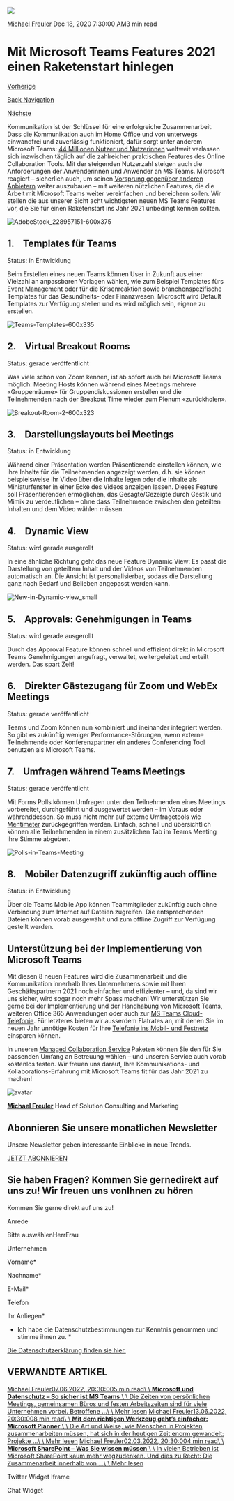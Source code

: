 ![](https://25917640.fs1.hubspotusercontent-eu1.net/hub/25917640/hubfs/AdobeStock_228957151-600x375.webp?width=300&name=AdobeStock_228957151-600x375.webp)

[Michael Freuler](https://blog.dinotronic.ch/author/michael-freuler) Dec 18, 2020 7:30:00 AM3 min read

# Mit Microsoft Teams Features 2021 einen Raketenstart hinlegen

[Vorherige](https://blog.dinotronic.ch/blog/trends/in-zukunft-federfuehrend-die-digitale-unterschrift)

[Back Navigation](https://blog.dinotronic.ch/)

[Nächste](https://blog.dinotronic.ch/blog/cyber-security/was-sie-ueber-das-revidierte-datenschutzgesetz-wissen-muessen)

Kommunikation ist der Schlüssel für eine erfolgreiche Zusammenarbeit. Dass die Kommunikation auch im Home Office und von unterwegs einwandfrei und zuverlässig funktioniert, dafür sorgt unter anderem Microsoft Teams: [44 Millionen Nutzer und Nutzerinnen](https://www.netzwoche.ch/news/2020-04-15/zoom-teams-meet-die-nutzerzahlen-explodieren-der-wettbewerb-nimmt-zu) weltweit verlassen sich inzwischen täglich auf die zahlreichen praktischen Features des Online Collaboration Tools. Mit der steigenden Nutzerzahl steigen auch die Anforderungen der Anwenderinnen und Anwender an MS Teams. Microsoft reagiert – sicherlich auch, um seinen [Vorsprung gegenüber anderen Anbietern](https://www.inside-it.ch/de/post/teams-ueberfluegelt-zoom-bei-videokonferenz-loesungen-20200624) weiter auszubauen – mit weiteren nützlichen Features, die die Arbeit mit Microsoft Teams weiter vereinfachen und bereichern sollen. Wir stellen die aus unserer Sicht acht wichtigsten neuen MS Teams Features vor, die Sie für einen Raketenstart ins Jahr 2021 unbedingt kennen sollten.

![AdobeStock_228957151-600x375](https://blog.dinotronic.ch/hs-fs/hubfs/AdobeStock_228957151-600x375.webp?width=600&height=375&name=AdobeStock_228957151-600x375.webp)

## 1.    Templates für Teams

Status: in Entwicklung

Beim Erstellen eines neuen Teams können User in Zukunft aus einer Vielzahl an anpassbaren Vorlagen wählen, wie zum Beispiel Templates fürs Event Management oder für die Krisenreaktion sowie branchenspezifische Templates für das Gesundheits- oder Finanzwesen. Microsoft wird Default Templates zur Verfügung stellen und es wird möglich sein, eigene zu erstellen.

![Teams-Templates-600x335](https://blog.dinotronic.ch/hs-fs/hubfs/Imported_Blog_Media/Teams-Templates-600x335.gif?width=600&height=335&name=Teams-Templates-600x335.gif)

## 2.    Virtual Breakout Rooms

Status: gerade veröffentlicht

Was viele schon von Zoom kennen, ist ab sofort auch bei Microsoft Teams möglich: Meeting Hosts können während eines Meetings mehrere «Gruppenräume» für Gruppendiskussionen erstellen und die Teilnehmenden nach der Breakout Time wieder zum Plenum «zurückholen».

![Breakout-Room-2-600x323](https://blog.dinotronic.ch/hs-fs/hubfs/Imported_Blog_Media/Breakout-Room-2-600x323.jpg?width=600&height=323&name=Breakout-Room-2-600x323.jpg)

## 3.    Darstellungslayouts bei Meetings

Status: in Entwicklung

Während einer Präsentation werden Präsentierende einstellen können, wie ihre Inhalte für die Teilnehmenden angezeigt werden, d.h. sie können beispielsweise ihr Video über die Inhalte legen oder die Inhalte als Miniaturfenster in einer Ecke des Videos anzeigen lassen. Dieses Feature soll Präsentierenden ermöglichen, das Gesagte/Gezeigte durch Gestik und Mimik zu verdeutlichen – ohne dass Teilnehmende zwischen den geteilten Inhalten und dem Video wählen müssen.

## 4.    Dynamic View

Status: wird gerade ausgerollt

In eine ähnliche Richtung geht das neue Feature Dynamic View: Es passt die Darstellung von geteiltem Inhalt und der Videos von Teilnehmenden automatisch an. Die Ansicht ist personalisierbar, sodass die Darstellung ganz nach Bedarf und Belieben angepasst werden kann.

![New-in-Dynamic-view_small](https://blog.dinotronic.ch/hs-fs/hubfs/New-in-Dynamic-view_small.gif?width=600&height=338&name=New-in-Dynamic-view_small.gif)

## 5.    Approvals: Genehmigungen in Teams

Status: wird gerade ausgerollt

Durch das Approval Feature können schnell und effizient direkt in Microsoft Teams Genehmigungen angefragt, verwaltet, weitergeleitet und erteilt werden. Das spart Zeit!

## 6.    Direkter Gästezugang für Zoom und WebEx Meetings

Status: gerade veröffentlicht

Teams und Zoom können nun kombiniert und ineinander integriert werden. So gibt es zukünftig weniger Performance-Störungen, wenn externe Teilnehmende oder Konferenzpartner ein anderes Conferencing Tool benutzen als Microsoft Teams.

## 7.    Umfragen während Teams Meetings

Status: gerade veröffentlicht

Mit Forms Polls können Umfragen unter den Teilnehmenden eines Meetings vorbereitet, durchgeführt und ausgewertet werden – im Voraus oder währenddessen. So muss nicht mehr auf externe Umfragetools wie [Mentimeter](https://www.mentimeter.com/) zurückgegriffen werden. Einfach, schnell und übersichtlich können alle Teilnehmenden in einem zusätzlichen Tab im Teams Meeting ihre Stimme abgeben.

![Polls-in-Teams-Meeting](https://blog.dinotronic.ch/hs-fs/hubfs/Polls-in-Teams-Meeting.gif?width=600&height=400&name=Polls-in-Teams-Meeting.gif)

## 8.    Mobiler Datenzugriff zukünftig auch offline

Status: in Entwicklung

Über die Teams Mobile App können Teammitglieder zukünftig auch ohne Verbindung zum Internet auf Dateien zugreifen. Die entsprechenden Dateien können vorab ausgewählt und zum offline Zugriff zur Verfügung gestellt werden.

## Unterstützung bei der Implementierung von Microsoft Teams

Mit diesen 8 neuen Features wird die Zusammenarbeit und die Kommunikation innerhalb Ihres Unternehmens sowie mit Ihren Geschäftspartnern 2021 noch einfacher und effizienter – und, da sind wir uns sicher, wird sogar noch mehr Spass machen! Wir unterstützen Sie gerne bei der Implementierung und der Handhabung von Microsoft Teams, weiteren Office 365 Anwendungen oder auch zur [MS Teams Cloud-Telefonie](https://www.dinotronic.ch/teams-telefonie/). Für letzteres bieten wir ausserdem Flatrates an, mit denen Sie im neuen Jahr unnötige Kosten für Ihre [Telefonie ins Mobil- und Festnetz](https://www.dinotronic.ch/blog/digital-workplace/moderne-cloud-telefonie-mit-microsoft-teams-8-vorteile/) einsparen können.

In unseren [Managed Collaboration Service](https://www.dinotronic.ch/digital-workplace/managed-collaboration-service/) Paketen können Sie den für Sie passenden Umfang an Betreuung wählen – und unseren Service auch vorab kostenlos testen. Wir freuen uns darauf, Ihre Kommunikations- und Kollaborations-Erfahrung mit Microsoft Teams fit für das Jahr 2021 zu machen!

![avatar](https://25917640.fs1.hubspotusercontent-eu1.net/hub/25917640/hubfs/01_Visual%20Content/01_Mitarbeiter-Fotos/Michael%20Freuler%20klein.png?width=290&name=Michael%20Freuler%20klein.png)

[**Michael Freuler**](https://blog.dinotronic.ch/author/michael-freuler) Head of Solution Consulting and Marketing

## Abonnieren Sie unsere monatlichen Newsletter

Unsere Newsletter geben interessante Einblicke in neue Trends.

[JETZT ABONNIEREN](https://cta-eu1.hubspot.com/web-interactives/public/v1/track/click?encryptedPayload=AVxigLKEOPeLLV86wH3H6KSyS3qlplA2MH6WMcwrog6kr0%2FbHb5czpwgnfa6hrmyAtS5HfoE64FjDswGGl7aDJhDBmUz2C4mV76yUU46gCCqMF3ouznDxqkhYgIBkPnIjpEprr1SFR8VsTjiSAxfYJrguKzyuiMgoL0z4Jt3%2BHD5D4gJPVKqc2vMfeUnvvuZsV0%3D&portalId=25917640&webInteractiveContentId=114201044682&webInteractiveId=151726273754&containerType=EMBEDDED&pageUrl=https%3A%2F%2Fblog.dinotronic.ch%2Fblog%2Fdigital-workplace%2Fmit-microsoft-teams-features-2021-einen-raketenstart-hinlegen&pageTitle=Mit+Microsoft+Teams+Features+2021+einen+Raketenstart+hinlegen&referrer=&userAgent=Mozilla%2F5.0+%28X11%3B+Linux+x86_64%29+AppleWebKit%2F537.36+%28KHTML%2C+like+Gecko%29+Chrome%2F132.0.0.0+Safari%2F537.36&hutk=&hssc=&hstc=&pageId=116852409040)

## Sie haben Fragen? Kommen Sie gernedirekt auf uns zu! Wir freuen uns vonIhnen zu hören

Kommen Sie gerne direkt auf uns zu!

Anrede

Bitte auswählenHerrFrau

Unternehmen

Vorname\*

Nachname\*

E-Mail\*

Telefon

Ihr Anliegen\*

- Ich habe die Datenschutzbestimmungen zur Kenntnis genommen und stimme ihnen zu.
\*

[Die Datenschutzerklärung finden sie hier.](https://dinotronic.ch/datenschutz)

## VERWANDTE ARTIKEL

[Michael Freuler07.06.2022, 20:30:005 min read\\
\\
**Microsoft und Datenschutz – So sicher ist MS Teams** \\
\\
Die Zeiten von persönlichen Meetings, gemeinsamen Büros und festen Arbeitszeiten sind für viele Unternehmen vorbei. Betroffene ...\\
\\
Mehr lesen](https://blog.dinotronic.ch/blog/digital-workplace/microsoft-und-datenschutz-so-sicher-ist-ms-teams) [Michael Freuler13.06.2022, 20:30:008 min read\\
\\
**Mit dem richtigen Werkzeug geht’s einfacher: Microsoft Planner** \\
\\
Die Art und Weise, wie Menschen in Projekten zusammenarbeiten müssen, hat sich in der heutigen Zeit enorm gewandelt: Projekte ...\\
\\
Mehr lesen](https://blog.dinotronic.ch/blog/digital-workplace/mit-dem-richtigen-werkzeug-gehts-einfacher-microsoft-planner) [Michael Freuler02.03.2022, 20:30:004 min read\\
\\
**Microsoft SharePoint – Was Sie wissen müssen** \\
\\
In vielen Betrieben ist Microsoft SharePoint kaum mehr wegzudenken. Und dies zu Recht: Die Zusammenarbeit innerhalb von ...\\
\\
Mehr lesen](https://blog.dinotronic.ch/blog/digital-workplace/microsoft-sharepoint-was-sie-wissen-muessen)

Twitter Widget Iframe

Chat Widget